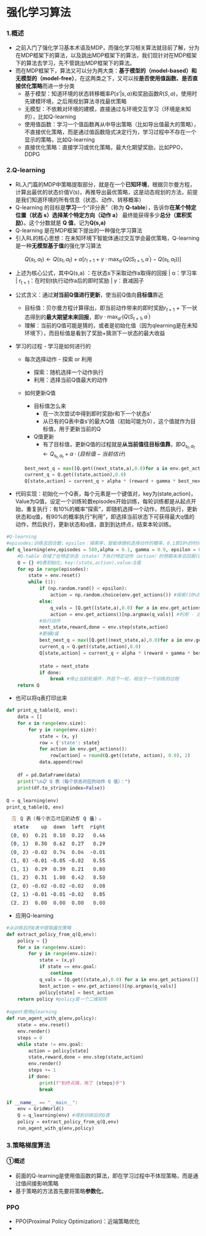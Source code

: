 # 强化学习算法

### 1.概述

- 之前入门了强化学习基本术语及MDP，而强化学习相关算法就目前了解，分为在MDP框架下的算法，以及跳出MDP框架下的算法，我们现针对在MDP框架下的算法去学习，先不管跳出MDP框架下的算法。
- 而在MDP框架下，算法又可以分为两大类：**基于模型的（model-based）和无模型的（model-free）**，在这两类之下，又可以按**是否使用值函数、是否直接优化策略**而进一步分类
  - 基于模型：知道环境的状态转移概率$P(s'|s,a)$和奖励函数$R(S,a)$，使用时先建模环境，之后用规划算法寻找最优策略
  - 无模型：不依赖对环境的建模，直接通过与环境交互学习（环境是未知的），比如Q-learning
  - 使用值函数：学习一个值函数再从中导出策略（比如导出值最大的策略），不直接优化策略，而是通过值函数隐式决定行为，学习过程中不存在一个显示的策略，比如Q-learning 
  - 直接优化策略：直接学习或优化策略，最大化期望奖励，比如PPO，DDPG

### 2.Q-learning

- RL入门篇的MDP中策略提取部分，就是在一个**已知环境**，根据贝尔曼方程，计算出最优的状态价值V(s)，再推导出最优策略，这是动态规划的方法，前提是我们知道环境的所有信息（状态、动作、转移概率）
- Q-learning 的目标是**学习**一个“评分表”（称为 **Q-table**），告诉你**在某个特定位置（状态 s）选择某个特定方向（动作 a）** 最终能获得多少**总分（累积奖励）**。这个分数就是 **Q 值**，记为**Q(s,a)**
- Q-learning 是在MDP框架下提出的一种强化学习算法
- 引入RL的核心思想：在未知环境下智能体通过交互学会最优策略，Q-learning是一种**无模型基于值**的强化学习算法

$$
Q(s_t,a_t)\leftarrow Q(s_t,a_t) + \alpha[r_{t+1} + \gamma \cdot \max_{a’}(Q(S_{t+1},a^‘) - Q(s_t,a_t)) ]
$$

- 上述为核心公式，其中Q(s,a) ：在状态s下采取动作a取得的回报 | α：学习率 | $r_{t+1}$：在时刻t执行动作a后的即时奖励 | $\gamma$：衰减因子

- 公式含义：通过**对当前Q值进行更新**，使当前Q值向**目标值**靠近

  - 目标值：贝尔曼方程计算得出，即当前动作带来的即时奖励$r_{t+1}$ + 下一状态得到的**最大期望未来回报**，即$\gamma \cdot \max_{a’}(Q(S_{t+1},a^‘)$
  - 理解：当前的Q值可能是猜的，或者是初始化值（因为qlearning是在未知环境下），而目标值是看到了奖励+猜测下一状态的最大收益

- 学习的过程 - 学习是如何进行的

  - 每次选择动作 - 探索 or 利用

    - 探索：随机选择一个动作执行
    - 利用：选择当前Q值最大的动作

  - 如何更新Q值

    - 目标值怎么来
      - 在一次次尝试中得到即时奖励r和下一个状态s'
      - 从已有的Q表中查s'的最大Q值（初始可能为0），这个值就作为目标值，用于更新当前的Q
    - Q值更新
      - 有了目标值，更新Q值的过程就是**从当前值往目标值靠**，即$Q_{s_t,a_t} \leftarrow Q_{s_t,a_t} + \alpha \cdot(目标值 - 当前估计)$

    ```python
    best_next_q = max([Q.get((next_state,a),0.0)for a in env.get_actions()])
    current_q = Q.get((state,action),0.0)
    Q[state,action] = current_q + alpha * (reward + gamma * best_next_q - current_q) 
    ```

- 代码实现：初始化一个Q表，每个元素是一个键值对，key为(state,action)，Value为Q值，设定一个训练轮数episodes开始训练，每轮训练都是从起点开始，重复执行：有10%的概率“探索”，即随机选择一个动作，然后执行，更新状态和q值，有90%的概率执行“利用”，即选择当前状态下可获得最大q值的动作，然后执行，更新状态和q值，直到到达终点，结束本轮训练。

```python
#Q-learning
#episodes:训练总回合数，epsilon：探索率，智能体随机选择动作的概率，0.1即10%的时间随机探索，90%的时间利用已知信息
def q_learning(env,episodes = 500,alpha = 0.1, gamma = 0.9, epsilon = 0.1):
    #Q-table 存储了在特定状态（state）下执行特定动作（action）的预期未来总回报(Q值)
    Q = {} #Q表初始化，key:(state,action),value:Q值
    for ep in range(episodes):
        state = env.reset()
        while (1):
            if (np.random.rand() < epsilon):
                action = np.random.choice(env.get_actions()) #探索(10%的时间) - 随机选择一个动作
            else:
                q_vals = [Q.get((state,a),0.0) for a in env.get_actions()]
                action = env.get_actions()[np.argmax(q_vals)] #利用 - 选择Q值最大的动作
            #执行动作
            next_state,reward,done = env.step(state,action)
            #更细Q值
            best_next_q = max([Q.get((next_state,a),0.0)for a in env.get_actions()])#查找在next_state下哪个动作最佳 - 用于以后的“利用”
            current_q = Q.get((state,action),0.0)
            Q[state,action] = current_q + alpha * (reward + gamma * best_next_q - current_q) #qlearning公式

            state = next_state
            if done:
                break #停止当前轮循环，开启下一轮，相当于一个训练的过程
    return Q
```

- 也可以将q表打印出来

```python
def print_q_table(Q, env):
    data = []
    for x in range(env.size):
        for y in range(env.size):
            state = (x, y)
            row = {'state': state}
            for action in env.get_actions():
                row[action] = round(Q.get((state, action), 0.0), 2)
            data.append(row)

    df = pd.DataFrame(data)
    print("\n📋 Q 表（每个状态对应的动作 Q 值）：")
    print(df.to_string(index=False))

Q = q_learning(env)
print_q_table(Q, env)
```

<img src="https://raw.githubusercontent.com/mumushu1/Pictures/main/c7ca814883c57336bc655f94583cfe32.png" alt="image-20250422155649538" style="zoom:80%;" />	

- 应用Q-learning

```python
#从训练后的Q表中提取最优策略
def extract_policy_from_q(Q,env):
    policy = {}
    for x in range(env.size):
        for y in range(env.size):
            state = (x,y)
            if state == env.goal:
                continue
            q_vals = [Q.get((state,a),0.0) for a in env.get_actions()]
            best_action = env.get_actions()[np.argmax(q_vals)]
            policy[state] = best_action
    return policy #policy是一个二维矩阵

#agent使用qlearning
def run_agent_with_q(env,policy):
    state = env.reset()
    env.render()
    steps = 0
    while state != env.goal:
        action = policy[state]
        state,reward,done = env.step(state,action)
        env.render()
        steps += 1
        if done:
            print(f"到终点辣，用了 {steps}步")
            break

if __name__ == "__main__":
    env = GridWorld()
    Q = q_learning(env) #得到训练后的Q表
    policy = extract_policy_from_q(Q,env)
    run_agent_with_q(env,policy)
```

### 3.策略梯度算法

#### ①概述

- 前面的Q-learning是使用值函数的算法，即在学习过程中不体现策略，而是通过值间接影响策略
- 基于策略的方法首先要将策略**参数化**，





### PPO 

- PPO(Proximal Policy Optimization)：近端策略优化
- 
